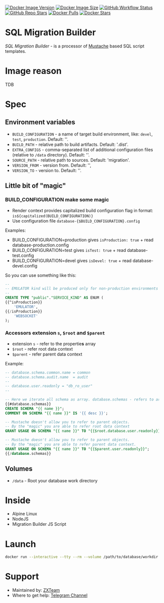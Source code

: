 [![Docker Image Version][Docker Image Version]][Docker Tags]
[![Docker Image Size][Docker Image Size]][Docker Tags]
[![GitHub Workflow Status][GitHub Workflow Status]][GitHub Workflow Log]
[![GitHub Repo Stars]][GitHub Repo Branch]
[![Docker Pulls][Docker Pulls]][Docker Repo]
[![Docker Stars][Docker Stars]][Docker Repo]

# SQL Migration Builder

*SQL Migration Builder* - is a processor of [Mustache](https://mustache.github.io/) based SQL script templates.

# Image reason

TDB

# Spec

## Environment variables

* `BUILD_CONFIGURATION` - a name of target build environment, like: `devel`, `test`, `production`. Default: ''.
* `BUILD_PATH` - relative path to build artifacts. Default: '.dist'.
* `EXTRA_CONFIGS` - comma-separated list of additional configuration files (relative to `/data` directory). Default: ''.
* `SOURCE_PATH` - relative path to sources. Default: 'migration'.
* `VERSION_FROM` - version from. Default: '',
* `VERSION_TO` - version to. Default: ''.


## Little bit of "magic"

### BUILD_CONFIGURATION make some magic

* Render context provides capitalized build configuration flag in format: `is${capitalized(BUILD_CONFIGURATION)}`
* Use configuration file `database-{$BUILD_CONFIGURATION}.config`

Examples:
* BUILD_CONFIGURATION=production gives `isProduction: true` + read database-production.config
* BUILD_CONFIGURATION=test gives `isTest: true` + read database-test.config
* BUILD_CONFIGURATION=devel gives `isDevel: true` + read database-devel.config

So you can use something like this:

```sql
--
-- EMULATOR kind will be produced only for non-production environments
--
CREATE TYPE "public"."SERVICE_KIND" AS ENUM (
{{^isProduction}}
	'EMULATOR',
{{/isProduction}}
	'WEBSOCKET'
);
```

### Accessors extension `s`, `$root` and `$parent`

- extension `s` - refer to the propertie**s** array
- `$root` - refer root data context
- `$parent` - refer parent data context

Example:

```sql
-- database.schema.common.name = common
-- database.schema.audit.name  = audit
--
-- database.user.readonly = "db_ro_user"
--

-- Here we iterate all schema as array. database.schemas - refers to array with all database.schema entries.
{{#database.schemas}}
CREATE SCHEMA "{{ name }}";
COMMENT ON SCHEMA "{{ name }}" IS '{{ desc }}';

-- Mustache doesn't allow you to refer to parent objects.
-- By the "magic" you are able to refer root data context
GRANT USAGE ON SCHEMA "{{ name }}" TO "{{$root.database.user.readonly}}";

-- Mustache doesn't allow you to refer to parent objects.
-- By the "magic" you are able to refer parent data context.
GRANT USAGE ON SCHEMA "{{ name }}" TO "{{$parent.user.readonly}}";
{{/database.schemas}}
```

## Volumes

* `/data` - Root your database work directory

# Inside

* Alpine Linux
* NodeJS
* Migration Builder JS Script

# Launch

```bash
docker run --interactive --tty --rm --volume /path/to/database/workdir:/data theanurin/sqlmigrationbuilder
```

# Support

* Maintained by: [ZXTeam](https://zxteam.org)
* Where to get help: [Telegram Channel](https://t.me/zxteamorg)


[GitHub Repo Branch]: https://github.com/theanurin/docker-images/tree/sqlmigrationbuilder
[GitHub Repo Stars]: https://img.shields.io/github/stars/theanurin/docker-images?label=GitHub%20Starts
[GitHub Workflow Status]: https://img.shields.io/github/actions/workflow/status/theanurin/docker-images/sqlmigrationbuilder-docker-image-release.yml?label=GitHub%20Workflow
[GitHub Workflow Log]: https://github.com/theanurin/docker-images/actions/workflows/sqlmigrationbuilder-docker-image-release.yml
[Docker Repo]: https://hub.docker.com/r/theanurin/sqlmigrationbuilder
[Docker Image Version]: https://img.shields.io/docker/v/theanurin/sqlmigrationbuilder?sort=date&label=Version
[Docker Image Size]: https://img.shields.io/docker/image-size/theanurin/sqlmigrationbuilder?label=Image%20Size
[Docker Tags]: https://hub.docker.com/r/theanurin/sqlmigrationbuilder/tags
[Docker Stars]: https://img.shields.io/docker/stars/theanurin/sqlmigrationbuilder?label=Docker%20Stars
[Docker Pulls]: https://img.shields.io/docker/pulls/theanurin/sqlmigrationbuilder?label=Pulls
